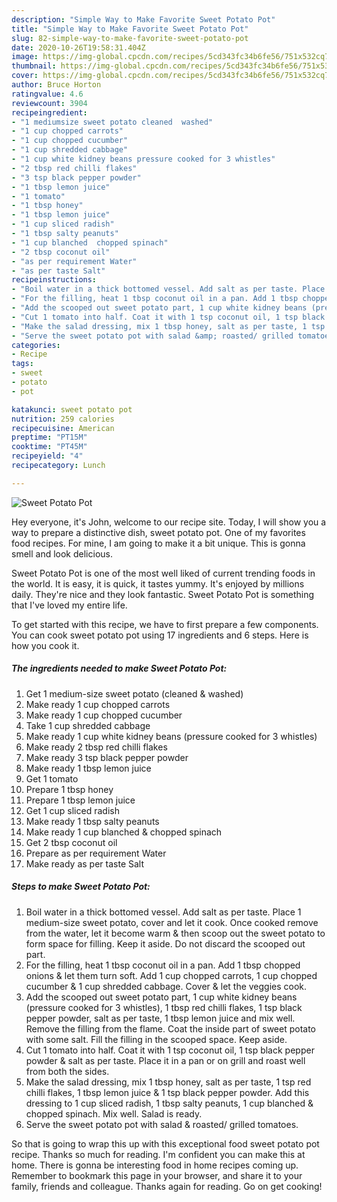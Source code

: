 ```yaml
---
description: "Simple Way to Make Favorite Sweet Potato Pot"
title: "Simple Way to Make Favorite Sweet Potato Pot"
slug: 82-simple-way-to-make-favorite-sweet-potato-pot
date: 2020-10-26T19:58:31.404Z
image: https://img-global.cpcdn.com/recipes/5cd343fc34b6fe56/751x532cq70/sweet-potato-pot-recipe-main-photo.jpg
thumbnail: https://img-global.cpcdn.com/recipes/5cd343fc34b6fe56/751x532cq70/sweet-potato-pot-recipe-main-photo.jpg
cover: https://img-global.cpcdn.com/recipes/5cd343fc34b6fe56/751x532cq70/sweet-potato-pot-recipe-main-photo.jpg
author: Bruce Horton
ratingvalue: 4.6
reviewcount: 3904
recipeingredient:
- "1 mediumsize sweet potato cleaned  washed"
- "1 cup chopped carrots"
- "1 cup chopped cucumber"
- "1 cup shredded cabbage"
- "1 cup white kidney beans pressure cooked for 3 whistles"
- "2 tbsp red chilli flakes"
- "3 tsp black pepper powder"
- "1 tbsp lemon juice"
- "1 tomato"
- "1 tbsp honey"
- "1 tbsp lemon juice"
- "1 cup sliced radish"
- "1 tbsp salty peanuts"
- "1 cup blanched  chopped spinach"
- "2 tbsp coconut oil"
- "as per requirement Water"
- "as per taste Salt"
recipeinstructions:
- "Boil water in a thick bottomed vessel. Add salt as per taste. Place 1 medium-size sweet potato, cover and let it cook. Once cooked remove from the water, let it become warm &amp; then scoop out the sweet potato to form space for filling. Keep it aside. Do not discard the scooped out part."
- "For the filling, heat 1 tbsp coconut oil in a pan. Add 1 tbsp chopped onions &amp; let them turn soft. Add 1 cup chopped carrots, 1 cup chopped cucumber &amp; 1 cup shredded cabbage. Cover &amp; let the veggies cook."
- "Add the scooped out sweet potato part, 1 cup white kidney beans (pressure cooked for 3 whistles), 1 tbsp red chilli flakes, 1 tsp black pepper powder, salt as per taste, 1 tbsp lemon juice and mix well. Remove the filling from the flame. Coat the inside part of sweet potato with some salt. Fill the filling in the scooped space. Keep aside."
- "Cut 1 tomato into half. Coat it with 1 tsp coconut oil, 1 tsp black pepper powder &amp; salt as per taste. Place it in a pan or on grill and roast well from both the sides."
- "Make the salad dressing, mix 1 tbsp honey, salt as per taste, 1 tsp red chilli flakes, 1 tbsp lemon juice &amp; 1 tsp black pepper powder. Add this dressing to 1 cup sliced radish, 1 tbsp salty peanuts, 1 cup blanched &amp; chopped spinach. Mix well. Salad is ready."
- "Serve the sweet potato pot with salad &amp; roasted/ grilled tomatoes."
categories:
- Recipe
tags:
- sweet
- potato
- pot

katakunci: sweet potato pot 
nutrition: 259 calories
recipecuisine: American
preptime: "PT15M"
cooktime: "PT45M"
recipeyield: "4"
recipecategory: Lunch

---
```



![Sweet Potato Pot](https://img-global.cpcdn.com/recipes/5cd343fc34b6fe56/751x532cq70/sweet-potato-pot-recipe-main-photo.jpg)

Hey everyone, it's John, welcome to our recipe site. Today, I will show you a way to prepare a distinctive dish, sweet potato pot. One of my favorites food recipes. For mine, I am going to make it a bit unique. This is gonna smell and look delicious.

Sweet Potato Pot is one of the most well liked of current trending foods in the world. It is easy, it is quick, it tastes yummy. It's enjoyed by millions daily. They're nice and they look fantastic. Sweet Potato Pot is something that I've loved my entire life.




To get started with this recipe, we have to first prepare a few components. You can cook sweet potato pot using 17 ingredients and 6 steps. Here is how you cook it.

<!--inarticleads1-->

##### The ingredients needed to make Sweet Potato Pot:

1. Get 1 medium-size sweet potato (cleaned &amp; washed)
1. Make ready 1 cup chopped carrots
1. Make ready 1 cup chopped cucumber
1. Take 1 cup shredded cabbage
1. Make ready 1 cup white kidney beans (pressure cooked for 3 whistles)
1. Make ready 2 tbsp red chilli flakes
1. Make ready 3 tsp black pepper powder
1. Make ready 1 tbsp lemon juice
1. Get 1 tomato
1. Prepare 1 tbsp honey
1. Prepare 1 tbsp lemon juice
1. Get 1 cup sliced radish
1. Make ready 1 tbsp salty peanuts
1. Make ready 1 cup blanched &amp; chopped spinach
1. Get 2 tbsp coconut oil
1. Prepare as per requirement Water
1. Make ready as per taste Salt




<!--inarticleads2-->

##### Steps to make Sweet Potato Pot:

1. Boil water in a thick bottomed vessel. Add salt as per taste. Place 1 medium-size sweet potato, cover and let it cook. Once cooked remove from the water, let it become warm &amp; then scoop out the sweet potato to form space for filling. Keep it aside. Do not discard the scooped out part.
1. For the filling, heat 1 tbsp coconut oil in a pan. Add 1 tbsp chopped onions &amp; let them turn soft. Add 1 cup chopped carrots, 1 cup chopped cucumber &amp; 1 cup shredded cabbage. Cover &amp; let the veggies cook.
1. Add the scooped out sweet potato part, 1 cup white kidney beans (pressure cooked for 3 whistles), 1 tbsp red chilli flakes, 1 tsp black pepper powder, salt as per taste, 1 tbsp lemon juice and mix well. Remove the filling from the flame. Coat the inside part of sweet potato with some salt. Fill the filling in the scooped space. Keep aside.
1. Cut 1 tomato into half. Coat it with 1 tsp coconut oil, 1 tsp black pepper powder &amp; salt as per taste. Place it in a pan or on grill and roast well from both the sides.
1. Make the salad dressing, mix 1 tbsp honey, salt as per taste, 1 tsp red chilli flakes, 1 tbsp lemon juice &amp; 1 tsp black pepper powder. Add this dressing to 1 cup sliced radish, 1 tbsp salty peanuts, 1 cup blanched &amp; chopped spinach. Mix well. Salad is ready.
1. Serve the sweet potato pot with salad &amp; roasted/ grilled tomatoes.




So that is going to wrap this up with this exceptional food sweet potato pot recipe. Thanks so much for reading. I'm confident you can make this at home. There is gonna be interesting food in home recipes coming up. Remember to bookmark this page in your browser, and share it to your family, friends and colleague. Thanks again for reading. Go on get cooking!
